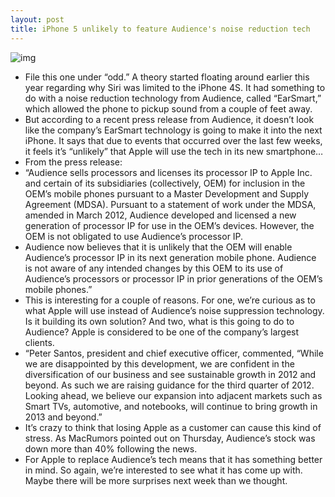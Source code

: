 ```yaml
---
layout: post
title: iPhone 5 unlikely to feature Audience's noise reduction tech
---
```

![img](http://media.idownloadblog.com/wp-content/uploads/2012/09/audience_earsmart.jpg)
* File this one under “odd.” A theory started floating around earlier this year regarding why Siri was limited to the iPhone 4S. It had something to do with a noise reduction technology from Audience, called “EarSmart,” which allowed the phone to pickup sound from a couple of feet away.
* But according to a recent press release from Audience, it doesn’t look like the company’s EarSmart technology is going to make it into the next iPhone. It says that due to events that occurred over the last few weeks, it feels it’s “unlikely” that Apple will use the tech in its new smartphone…
* From the press release:
* “Audience sells processors and licenses its processor IP to Apple Inc. and certain of its subsidiaries (collectively, OEM) for inclusion in the OEM’s mobile phones pursuant to a Master Development and Supply Agreement (MDSA). Pursuant to a statement of work under the MDSA, amended in March 2012, Audience developed and licensed a new generation of processor IP for use in the OEM’s devices. However, the OEM is not obligated to use Audience’s processor IP.
* Audience now believes that it is unlikely that the OEM will enable Audience’s processor IP in its next generation mobile phone. Audience is not aware of any intended changes by this OEM to its use of Audience’s processors or processor IP in prior generations of the OEM’s mobile phones.”
* This is interesting for a couple of reasons. For one, we’re curious as to what Apple will use instead of Audience’s noise suppression technology. Is it building its own solution? And two, what is this going to do to Audience? Apple is considered to be one of the company’s largest clients.
* “Peter Santos, president and chief executive officer, commented, “While we are disappointed by this development, we are confident in the diversification of our business and see sustainable growth in 2012 and beyond. As such we are raising guidance for the third quarter of 2012. Looking ahead, we believe our expansion into adjacent markets such as Smart TVs, automotive, and notebooks, will continue to bring growth in 2013 and beyond.”
* It’s crazy to think that losing Apple as a customer can cause this kind of stress. As MacRumors pointed out on Thursday, Audience’s stock was down more than 40% following the news.
* For Apple to replace Audience’s tech means that it has something better in mind. So again, we’re interested to see what it has come up with. Maybe there will be more surprises next week than we thought.

